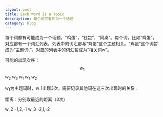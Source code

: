 ```yaml
---
layout: post
title: Each Word is a Topic
description: 每个词可看作为一个话题
category: blog 
---
```


每个词都有可能成为一个话题，“鸡蛋”，“钱包”，“同桌”。每个词，比如“鸡蛋”，对应都有一个词汇列表，列表中的词汇都与“鸡蛋”这个主题相关。“鸡蛋”这个词暂成为“主题词t”，对应的列表中的词汇暂成为“相关词w”。

可能的出现次序：$$w_1$$  $w_2$ $w_3$ $w_1$ $w_1$   $w_2$

$w_1$为主题词时，w_1出现3次，需要记录其他词在这三次出现时的关系：

距离：分别取最近的距离（3次）

w_2 -1,2,-1
w_3 -2,1,-2





